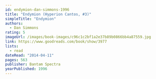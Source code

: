 ```yaml
---
id: endymion-dan-simmons-1996
title: "Endymion (Hyperion Cantos, #3)"
simpleTitle: "Endymion"
authors:
  - Dan Simmons
rating: 5
imageUrl: /images/book-images/c96c1c2bf1a2e37b89b0866bb4a87559.jpg
link: https://www.goodreads.com/book/show/3977
lists:
  - read
dateRead: "2014-04-11"
pages: 563
publisher: Bantam Spectra
yearPublished: 1996
---
```

